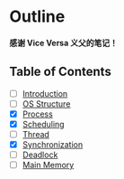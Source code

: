 # Outline

**感谢 Vice Versa 义父的笔记！**

## Table of Contents

- [ ] [Introduction](Intro.md)
- [ ] [OS Structure](Structure.md)
- [x] [Process](Process.md)
- [x] [Scheduling](Scheduling.md)
- [ ] [Thread](Thread.md)
- [x] [Synchronization](Synchronization.md)
- [ ] [Deadlock](Deadlock.md)
- [ ] [Main Memory](MainMemory.md)
